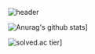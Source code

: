 ![header](https://capsule-render.vercel.app/api?type=slice&color=gradient&text=%20KyungdaeMin%20%20&height=200&fontSize=100)

![Anurag's github stats](https://github-readme-stats.vercel.app/api?username=kyungdae&show_icons=true&theme={theme})]


![solved.ac tier](http://mazassumnida.wtf/api/v2/generate_badge?boj=rudwl1005)]

